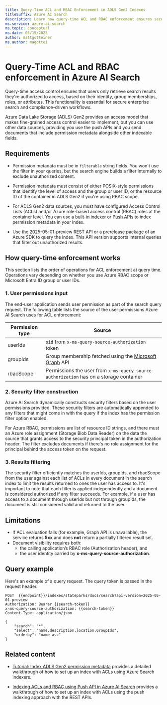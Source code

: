 ```yaml
---  
title: Query-Time ACL and RBAC Enforcement in ADLS Gen2 Indexes
titleSuffix: Azure AI Search  
description: Learn how query-time ACL and RBAC enforcement ensures secure document retrieval in Azure AI Search for indexes containing permission filters from Azure Data Lake Storage (ADLS) Gen2 data sources.  
ms.service: azure-ai-search  
ms.topic: conceptual  
ms.date: 05/15/2025  
author: mattgotteiner  
ms.author: magottei 
---  
```


# Query-Time ACL and RBAC enforcement in Azure AI Search  

Query-time access control ensures that users only retrieve search results they're authorized to access, based on their identity, group memberships, roles, or attributes. This functionality is essential for secure enterprise search and compliance-driven workflows. 

Azure Data Lake Storage (ADLS) Gen2 provides an access model that makes fine-grained access control easier to implement, but you can use other data sources, providing you use the push APIs and you send documents that include permission metadata alongside other indexable fields.

## Requirements

- Permission metadata must be in `filterable` string fields. You won't use the filter in your queries, but the search engine builds a filter internally to exclude unauthorized content.

- Permission metadata must consist of either POSIX-style permissions that identify the level of access and the group or user ID, or the resource ID of the container in ADLS Gen2 if you're using RBAC scope.

- For ADLS Gen2 data sources, you must have configured Access Control Lists (ACLs) and/or Azure role-based access control (RBAC) roles at the container level. You can use a [built-in indexer](search-indexer-access-control-lists-and-role-based-access.md) or [Push APIs](search-index-access-control-lists-and-rbac-push-api.md) to index permission metadata in your index.

- Use the 2025-05-01-preview REST API or a prerelease package of an Azure SDK to query the index. This API version supports internal queries that filter out unauthorized results.

## How query-time enforcement works

This section lists the order of operations for ACL enforcement at query time. Operations vary depending on whether you use Azure RBAC scope or Microsoft Entra ID group or user IDs.

### 1. User permissions input  
The end-user application sends user permission as part of the search query request. The following table lists the source of the user permissions Azure AI Search uses for ACL enforcement:

| Permission type | Source |
| - | - |
| userIds | `oid` from `x-ms-query-source-authorization` token |
| groupIds | Group membership fetched using the [Microsoft Graph](/graph/api/resources/groups-overview) API |
| rbacScope | Permissions the user from `x-ms-query-source-authorization` has on a storage container |

### 2. Security filter construction
Azure AI Search dynamically constructs security filters based on the user permissions provided. These security filters are automatically appended to any filters that might come in with the query if the index has the permission filter option enabled.

For Azure RBAC, permissions are list of resource ID strings, and there must an Azure role assignment (Storage Blob Data Reader) on the data the source that grants access to the security principal token in the authorization header. The filter excludes documents if there's no role assignment for the principal behind the access token on the request.

### 3. Results filtering
  
The security filter efficiently matches the userIds, groupIds, and rbacScope from the user against each list of ACLs in every document in the search index to limit the results returned to ones the user has access to. It's important to note that each filter is applied independently and a document is considered authorized if any filter succeeds. For example, if a user has access to a document through userIds but not through groupIds, the document is still considered valid and returned to the user.

## Limitations

- If ACL evaluation fails (for example, Graph API is unavailable), the service returns **5xx** and does **not** return a partially filtered result set.
- Document visibility requires both:
  - the calling application’s RBAC role (Authorization header), and  
  - the user identity carried by **x-ms-query-source-authorization**.

## Query example

Here's an example of a query request. The query token is passed in the request header.

```http
POST  {{endpoint}}/indexes/stateparks/docs/search?api-version=2025-05-01-preview
Authorization: Bearer {{search-token}}
x-ms-query-source-authorization: {{search-token}}
Content-Type: application/json

{
    "search": "*",
    "select": "name,description,location,GroupIds",
    "orderby": "name asc"
}
```

## Related content

- [Tutorial: Index ADLS Gen2 permission metadata](tutorial-adls-gen2-indexer-acls.md) provides a detailed walkthrough of how to set up an index with ACLs using Azure Search indexers.

- [Indexing ACLs and RBAC using Push API in Azure AI Search](search-index-access-control-lists-and-rbac-push-api.md) provides a walkthrough of how to set up an index with ACLs using the push indexing approach with the REST APIs.
